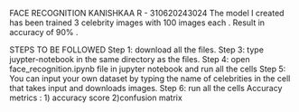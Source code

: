 FACE RECOGNITION
KANISHKAA R - 310620243024
The model I created has been trained 3 celebrity images with 100 images each . Result in accuracy of 90% .







STEPS TO BE FOLLOWED
Step 1: download all the files. 
Step 3: type juypter-notebook in the same directory as the files.
Step 4: open face_recognition.ipynb file in jupyter notebook and run all the cells
Step 5: You can input your own dataset by typing the name of celebrities in the cell that takes input and downloads images.
Step 6: run all the cells
Accuracy metrics : 1) accuracy score 2)confusion matrix
